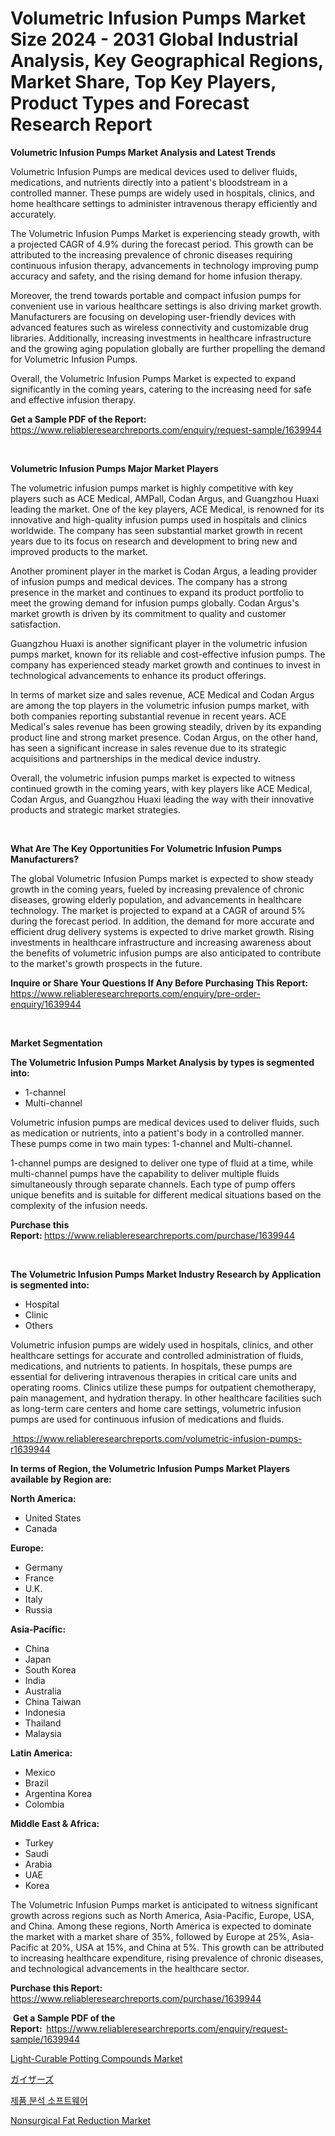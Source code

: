 <p><h1>Volumetric Infusion Pumps Market Size 2024 - 2031 Global Industrial Analysis, Key Geographical Regions, Market Share, Top Key Players, Product Types and Forecast Research Report</h1></p><p><strong>Volumetric Infusion Pumps Market Analysis and Latest Trends</strong></p>
<p><p>Volumetric Infusion Pumps are medical devices used to deliver fluids, medications, and nutrients directly into a patient's bloodstream in a controlled manner. These pumps are widely used in hospitals, clinics, and home healthcare settings to administer intravenous therapy efficiently and accurately.</p><p>The Volumetric Infusion Pumps Market is experiencing steady growth, with a projected CAGR of 4.9% during the forecast period. This growth can be attributed to the increasing prevalence of chronic diseases requiring continuous infusion therapy, advancements in technology improving pump accuracy and safety, and the rising demand for home infusion therapy.</p><p>Moreover, the trend towards portable and compact infusion pumps for convenient use in various healthcare settings is also driving market growth. Manufacturers are focusing on developing user-friendly devices with advanced features such as wireless connectivity and customizable drug libraries. Additionally, increasing investments in healthcare infrastructure and the growing aging population globally are further propelling the demand for Volumetric Infusion Pumps.</p><p>Overall, the Volumetric Infusion Pumps Market is expected to expand significantly in the coming years, catering to the increasing need for safe and effective infusion therapy.</p></p>
<p><strong>Get a Sample PDF of the Report:&nbsp;</strong> <a href="https://www.reliableresearchreports.com/enquiry/request-sample/1639944">https://www.reliableresearchreports.com/enquiry/request-sample/1639944</a></p>
<p>&nbsp;</p>
<p><strong>Volumetric Infusion Pumps Major Market Players</strong></p>
<p><p>The volumetric infusion pumps market is highly competitive with key players such as ACE Medical, AMPall, Codan Argus, and Guangzhou Huaxi leading the market. One of the key players, ACE Medical, is renowned for its innovative and high-quality infusion pumps used in hospitals and clinics worldwide. The company has seen substantial market growth in recent years due to its focus on research and development to bring new and improved products to the market.</p><p>Another prominent player in the market is Codan Argus, a leading provider of infusion pumps and medical devices. The company has a strong presence in the market and continues to expand its product portfolio to meet the growing demand for infusion pumps globally. Codan Argus's market growth is driven by its commitment to quality and customer satisfaction.</p><p>Guangzhou Huaxi is another significant player in the volumetric infusion pumps market, known for its reliable and cost-effective infusion pumps. The company has experienced steady market growth and continues to invest in technological advancements to enhance its product offerings.</p><p>In terms of market size and sales revenue, ACE Medical and Codan Argus are among the top players in the volumetric infusion pumps market, with both companies reporting substantial revenue in recent years. ACE Medical's sales revenue has been growing steadily, driven by its expanding product line and strong market presence. Codan Argus, on the other hand, has seen a significant increase in sales revenue due to its strategic acquisitions and partnerships in the medical device industry.</p><p>Overall, the volumetric infusion pumps market is expected to witness continued growth in the coming years, with key players like ACE Medical, Codan Argus, and Guangzhou Huaxi leading the way with their innovative products and strategic market strategies.</p></p>
<p>&nbsp;</p>
<p><strong>What Are The Key Opportunities For Volumetric Infusion Pumps Manufacturers?</strong></p>
<p><p>The global Volumetric Infusion Pumps market is expected to show steady growth in the coming years, fueled by increasing prevalence of chronic diseases, growing elderly population, and advancements in healthcare technology. The market is projected to expand at a CAGR of around 5% during the forecast period. In addition, the demand for more accurate and efficient drug delivery systems is expected to drive market growth. Rising investments in healthcare infrastructure and increasing awareness about the benefits of volumetric infusion pumps are also anticipated to contribute to the market's growth prospects in the future.</p></p>
<p><strong>Inquire or Share Your Questions If Any Before Purchasing This Report:</strong> <a href="https://www.reliableresearchreports.com/enquiry/pre-order-enquiry/1639944">https://www.reliableresearchreports.com/enquiry/pre-order-enquiry/1639944</a></p>
<p>&nbsp;</p>
<p><strong>Market Segmentation</strong></p>
<p><strong>The Volumetric Infusion Pumps Market Analysis by types is segmented into:</strong></p>
<p><ul><li>1-channel</li><li>Multi-channel</li></ul></p>
<p><p>Volumetric infusion pumps are medical devices used to deliver fluids, such as medication or nutrients, into a patient's body in a controlled manner. These pumps come in two main types: 1-channel and Multi-channel. </p><p>1-channel pumps are designed to deliver one type of fluid at a time, while multi-channel pumps have the capability to deliver multiple fluids simultaneously through separate channels. Each type of pump offers unique benefits and is suitable for different medical situations based on the complexity of the infusion needs.</p></p>
<p><strong>Purchase this Report:&nbsp;</strong><a href="https://www.reliableresearchreports.com/purchase/1639944">https://www.reliableresearchreports.com/purchase/1639944</a></p>
<p>&nbsp;</p>
<p><strong>The Volumetric Infusion Pumps Market Industry Research by Application is segmented into:</strong></p>
<p><ul><li>Hospital</li><li>Clinic</li><li>Others</li></ul></p>
<p><p>Volumetric infusion pumps are widely used in hospitals, clinics, and other healthcare settings for accurate and controlled administration of fluids, medications, and nutrients to patients. In hospitals, these pumps are essential for delivering intravenous therapies in critical care units and operating rooms. Clinics utilize these pumps for outpatient chemotherapy, pain management, and hydration therapy. In other healthcare facilities such as long-term care centers and home care settings, volumetric infusion pumps are used for continuous infusion of medications and fluids.</p></p>
<p><a href="https://www.reliableresearchreports.com/volumetric-infusion-pumps-r1639944">&nbsp;https://www.reliableresearchreports.com/volumetric-infusion-pumps-r1639944</a></p>
<p><strong>In terms of Region, the Volumetric Infusion Pumps Market Players available by Region are:</strong></p>
<p>
    <p> <strong> North America: </strong>
        <ul>
            <li>United States</li>
            <li>Canada</li>
        </ul>
        </p> 
    <p> <strong> Europe: </strong>
        <ul>
            <li>Germany</li>
            <li>France</li>
            <li>U.K.</li>
            <li>Italy</li>
            <li>Russia</li>
        </ul>
        </p> 
    <p> <strong> Asia-Pacific: </strong>
        <ul>
            <li>China</li>
            <li>Japan</li>
            <li>South Korea</li>
            <li>India</li>
            <li>Australia</li>
            <li>China Taiwan</li>
            <li>Indonesia</li>
            <li>Thailand</li>
            <li>Malaysia</li>
        </ul>
        </p> 
    <p> <strong> Latin America: </strong>
        <ul>
            <li>Mexico</li>
            <li>Brazil</li>
            <li>Argentina Korea</li>
            <li>Colombia</li>
        </ul>
        </p> 
    <p> <strong> Middle East & Africa: </strong>
        <ul>
            <li>Turkey</li>
            <li>Saudi</li>
            <li>Arabia</li>
            <li>UAE</li>
            <li>Korea</li>
        </ul>
    </p>
    </p>
<p><p>The Volumetric Infusion Pumps market is anticipated to witness significant growth across regions such as North America, Asia-Pacific, Europe, USA, and China. Among these regions, North America is expected to dominate the market with a market share of 35%, followed by Europe at 25%, Asia-Pacific at 20%, USA at 15%, and China at 5%. This growth can be attributed to increasing healthcare expenditure, rising prevalence of chronic diseases, and technological advancements in the healthcare sector.</p></p>
<p><strong>Purchase this Report: </strong><a href="https://www.reliableresearchreports.com/purchase/1639944">https://www.reliableresearchreports.com/purchase/1639944</a></p>
<p>&nbsp;<strong>Get a Sample PDF of the Report:&nbsp;&nbsp;</strong><a href="https://www.reliableresearchreports.com/enquiry/request-sample/1639944">https://www.reliableresearchreports.com/enquiry/request-sample/1639944</a></p>
<p><strong></strong></p>
<p><p><a href="https://issuu.com/reportprime-2/docs/light-curable-potting-compounds-market-size-2030.p">Light-Curable Potting Compounds Market</a></p><p><a href="https://github.com/pepo3k/Market-Research-Report-List-1/blob/main/345294551391.md">ガイザーズ</a></p><p><a href="https://github.com/vss5505pa7z1p/Market-Research-Report-List-2/blob/main/750890746208.md">제품 분석 소프트웨어</a></p><p><a href="https://github.com/sofayahoo2023/Market-Research-Report-List-4/blob/main/nonsurgical-fat-reduction-market.md">Nonsurgical Fat Reduction Market</a></p></p>